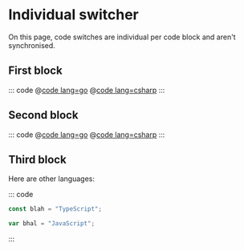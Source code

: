 # Individual switcher

On this page, code switches are individual per code block and aren't
 synchronised.

## First block

::: code
@[code lang=go](@/samples/sample.go)
@[code lang=csharp](@/samples/sample.cs)
:::

## Second block

::: code
@[code lang=go](@/samples/sample.go)
@[code lang=csharp](@/samples/sample.cs)
:::

## Third block

Here are other languages:

::: code
```typescript
const blah = "TypeScript";
```
```js
var bhal = "JavaScript";
```
:::
